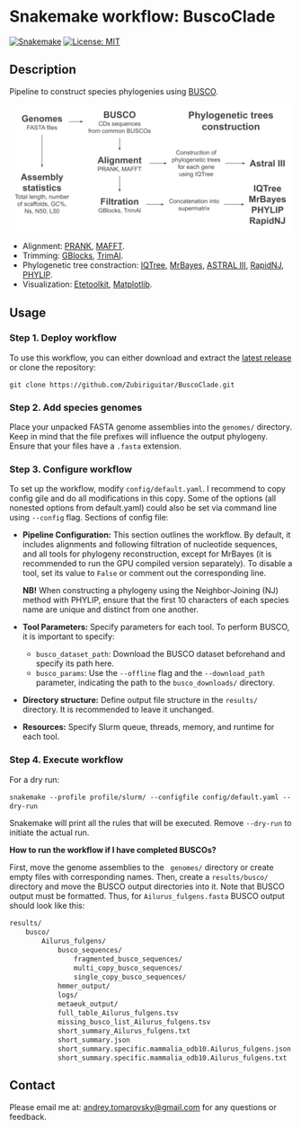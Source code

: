 # Snakemake workflow: BuscoClade

[![Snakemake](https://img.shields.io/badge/snakemake-<8.0-brightgreen.svg)](https://snakemake.github.io)
[![License: MIT](https://img.shields.io/badge/License-MIT-yellow.svg)](https://opensource.org/licenses/MIT)

## Description

Pipeline to construct species phylogenies using [BUSCO](https://busco.ezlab.org/).

![Workflow scheme](./workflow.png)

- Alignment: [PRANK](http://wasabiapp.org/software/prank/), [MAFFT](https://mafft.cbrc.jp/alignment/software/).
- Trimming: [GBlocks](https://academic.oup.com/mbe/article/17/4/540/1127654), [TrimAl](http://trimal.cgenomics.org/).
- Phylogenetic tree constraction: [IQTree](http://www.iqtree.org/), [MrBayes](https://nbisweden.github.io/MrBayes/), [ASTRAL III](https://bmcbioinformatics.biomedcentral.com/articles/10.1186/s12859-018-2129-y), [RapidNJ](https://birc.au.dk/software/rapidnj), [PHYLIP](https://phylipweb.github.io/phylip/).
- Visualization: [Etetoolkit](http://etetoolkit.org/), [Matplotlib](https://matplotlib.org/stable/).

## Usage

### Step 1. Deploy workflow

To use this workflow, you can either download and extract the [latest release](https://github.com/tomarovsky/BuscoClade/releases) or clone the repository:

```
git clone https://github.com/Zubiriguitar/BuscoClade.git
```

### Step 2. Add species genomes

Place your unpacked FASTA genome assemblies into the `genomes/` directory. Keep in mind that the file prefixes will influence the output phylogeny. Ensure that your files have a `.fasta` extension.

### Step 3. Configure workflow

To set up the workflow, modify `config/default.yaml`. I recommend to copy config gile and do all modifications in this copy. Some of the options (all nonested options from default.yaml) could also be set via command line using `--config` flag. Sections of config file:

- **Pipeline Configuration:**
This section outlines the workflow. By default, it includes alignments and following filtration of nucleotide sequences, and all tools for phylogeny reconstruction, except for MrBayes (it is recommended to run the GPU compiled version separately). To disable a tool, set its value to `False` or comment out the corresponding line.

  **NB!** When constructing a phylogeny using the Neighbor-Joining (NJ) method with PHYLIP, ensure that the first 10 characters of each species name are unique and distinct from one another.

- **Tool Parameters:**
Specify parameters for each tool. To perform BUSCO, it is important to specify:
  - `busco_dataset_path`: Download the BUSCO dataset beforehand and specify its path here.
  - `busco_params`: Use the `--offline` flag and the `--download_path` parameter, indicating the path to the `busco_downloads/` directory.

- **Directory structure:**
Define output file structure in the `results/` directory. It is recommended to leave it unchanged.

- **Resources:**
Specify Slurm queue, threads, memory, and runtime for each tool.

### Step 4. Execute workflow

For a dry run:

```
snakemake --profile profile/slurm/ --configfile config/default.yaml --dry-run
```

Snakemake will print all the rules that will be executed. Remove `--dry-run` to initiate the actual run.

**How to run the workflow if I have completed BUSCOs?**

First, move the genome assemblies to the ` genomes/` directory or create empty files with corresponding names. Then, create a `results/busco/` directory and move the BUSCO output directories into it. Note that BUSCO output must be formatted. Thus, for `Ailurus_fulgens.fasta` BUSCO output should look like this:

```
results/
    busco/
        Ailurus_fulgens/
            busco_sequences/
                fragmented_busco_sequences/
                multi_copy_busco_sequences/
                single_copy_busco_sequences/
            hmmer_output/
            logs/
            metaeuk_output/
            full_table_Ailurus_fulgens.tsv
            missing_busco_list_Ailurus_fulgens.tsv
            short_summary_Ailurus_fulgens.txt
            short_summary.json
            short_summary.specific.mammalia_odb10.Ailurus_fulgens.json
            short_summary.specific.mammalia_odb10.Ailurus_fulgens.txt
```

## Contact

Please email me at: <andrey.tomarovsky@gmail.com> for any questions or feedback.

